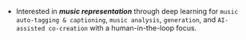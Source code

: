 - Interested in __*music representation*__ through deep learning for `music auto-tagging & captioning`, `music analysis`, `generation`, and `AI-assisted co-creation` with a human-in-the-loop focus.
